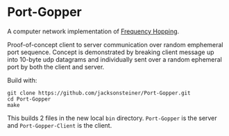 # Port-Gopper

A computer network implementation of [Frequency Hopping](https://en.wikipedia.org/wiki/Frequency-hopping_spread_spectrum).

Proof-of-concept client to server communication over random emphemeral port sequence. Concept is demonstrated by breaking client message up into 10-byte udp datagrams and individually sent over a random ephemeral port by both the client and server.

Build with:

    git clone https://github.com/jacksonsteiner/Port-Gopper.git
    cd Port-Gopper
    make

This builds 2 files in the new local `bin` directory. `Port-Gopper` is the server and `Port-Gopper-Client` is the client.